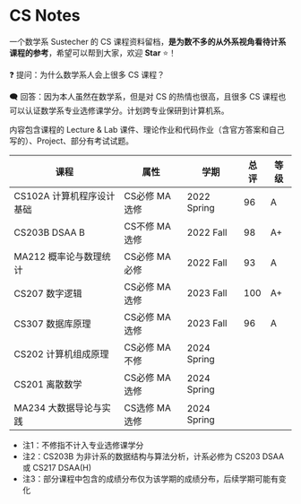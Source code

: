 # CS Notes

一个数学系 Sustecher 的 CS 课程资料留档，**是为数不多的从外系视角看待计系课程的参考**，希望可以帮到大家，欢迎 **Star** :star:！

❓ 提问：为什么数学系人会上很多 CS 课程？

🗨 回答：因为本人虽然在数学系，但是对 CS 的热情也很高，且很多 CS 课程也可以认证数学系专业选修课学分。计划跨专业保研到计算机系。

内容包含课程的 Lecture & Lab 课件、理论作业和代码作业（含官方答案和自己写的）、Project、部分有考试试题。

| 课程                      | 属性          | 学期        | 总评 | 等级 |
| ------------------------- | ------------- | ----------- | ---- | ---- |
| CS102A 计算机程序设计基础 | CS必修 MA选修 | 2022 Spring | 96   | A    |
| CS203B DSAA B             | CS不修 MA选修 | 2022 Fall   | 98   | A+   |
| MA212 概率论与数理统计    | CS必修 MA必修 | 2022 Fall   | 93   | A    |
| CS207 数字逻辑            | CS必修 MA选修 | 2023 Fall   | 100  | A+   |
| CS307 数据库原理          | CS必修 MA选修 | 2023 Fall   | 96   | A    |
| CS202 计算机组成原理      | CS必修 MA不修 | 2024 Spring |      |      |
| CS201 离散数学            | CS必修 MA选修 | 2024 Spring |      |      |
| MA234 大数据导论与实践    | CS选修 MA选修 | 2024 Spring |      |      |

* 注1：不修指不计入专业选修课学分
* 注2：CS203B 为非计系的数据结构与算法分析，计系必修为 CS203 DSAA 或 CS217 DSAA(H)
* 注3：部分课程中包含的成绩分布仅为该学期的成绩分布，后续学期可能有变化
